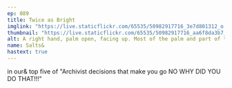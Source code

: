 ```yaml
---
ep: 089
title: Twice as Bright
imglink: "https://live.staticflickr.com/65535/50982917716_3e7d801312_o.jpg"
thumbnail: "https://live.staticflickr.com/65535/50982917716_aa6f8da3b7_q.jpg"
alt: A right hand, palm open, facing up. Most of the palm and part of the fingers show a still-red recent burn, where someone else's hand rested on the skin during a handshake. A brown-green sweater sleeve is also visible, covering the wrist.
name: Salts&
hastext: true
---
```

in our& top five of "Archivist decisions that make you go NO WHY DID YOU DO THAT!!!"